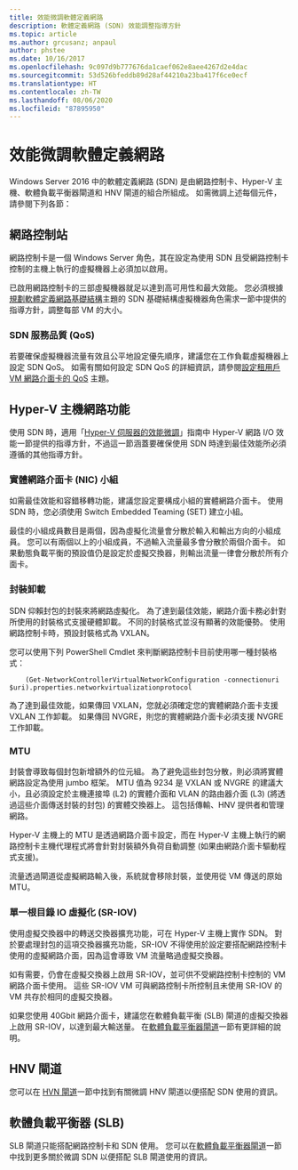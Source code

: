 ```yaml
---
title: 效能微調軟體定義網路
description: 軟體定義網路 (SDN) 效能調整指導方針
ms.topic: article
ms.author: grcusanz; anpaul
author: phstee
ms.date: 10/16/2017
ms.openlocfilehash: 9c097d9b777676da1caef062e8aee4267d2e4dac
ms.sourcegitcommit: 53d526bfeddb89d28af44210a23ba417f6ce0ecf
ms.translationtype: HT
ms.contentlocale: zh-TW
ms.lasthandoff: 08/06/2020
ms.locfileid: "87895950"
---
```

# <a name="performance-tuning-software-defined-networks"></a>效能微調軟體定義網路

Windows Server 2016 中的軟體定義網路 (SDN) 是由網路控制卡、Hyper-V 主機、軟體負載平衡器閘道和 HNV 閘道的組合所組成。  如需微調上述每個元件，請參閱下列各節：

## <a name="network-controller"></a>網路控制站

網路控制卡是一個 Windows Server 角色，其在設定為使用 SDN 且受網路控制卡控制的主機上執行的虛擬機器上必須加以啟用。

已啟用網路控制卡的三部虛擬機器就足以達到高可用性和最大效能。  您必須根據[規劃軟體定義網路基礎結構](../../../../networking/sdn/plan/Plan-a-Software-Defined-Network-Infrastructure.md)主題的 SDN 基礎結構虛擬機器角色需求一節中提供的指導方針，調整每部 VM 的大小。

### <a name="sdn-quality-of-service-qos"></a>SDN 服務品質 (QoS)

若要確保虛擬機器流量有效且公平地設定優先順序，建議您在工作負載虛擬機器上設定 SDN QoS。  如需有關如何設定 SDN QoS 的詳細資訊，請參閱[設定租用戶 VM 網路介面卡的 QoS](../../../../networking/sdn/manage/Configure-QoS-for-Tenant-VM-Network-Adapter.md) 主題。

## <a name="hyper-v-host-networking"></a>Hyper-V 主機網路功能

使用 SDN 時，適用「[Hyper-V 伺服器的效能微調](../../role/remote-desktop/session-hosts.md)」指南中 Hyper-V 網路 I/O 效能一節提供的指導方針，不過這一節涵蓋要確保使用 SDN 時達到最佳效能所必須遵循的其他指導方針。

### <a name="physical-network-adapter-nic-teaming"></a>實體網路介面卡 (NIC) 小組

如需最佳效能和容錯移轉功能，建議您設定要構成小組的實體網路介面卡。  使用 SDN 時，您必須使用 Switch Embedded Teaming (SET) 建立小組。

最佳的小組成員數目是兩個，因為虛擬化流量會分散於輸入和輸出方向的小組成員。  您可以有兩個以上的小組成員，不過輸入流量最多會分散於兩個介面卡。  如果動態負載平衡的預設值仍是設定於虛擬交換器，則輸出流量一律會分散於所有介面卡。


### <a name="encapsulation-offloads"></a>封裝卸載

SDN 仰賴封包的封裝來將網路虛擬化。  為了達到最佳效能，網路介面卡務必針對所使用的封裝格式支援硬體卸載。  不同的封裝格式並沒有顯著的效能優勢。  使用網路控制卡時，預設封裝格式為 VXLAN。

您可以使用下列 PowerShell Cmdlet 來判斷網路控制卡目前使用哪一種封裝格式：

``` syntax
    (Get-NetworkControllerVirtualNetworkConfiguration -connectionuri $uri).properties.networkvirtualizationprotocol
```

為了達到最佳效能，如果傳回 VXLAN，您就必須確定您的實體網路介面卡支援 VXLAN 工作卸載。  如果傳回 NVGRE，則您的實體網路介面卡必須支援 NVGRE 工作卸載。

### <a name="mtu"></a>MTU

封裝會導致每個封包新增額外的位元組。  為了避免這些封包分散，則必須將實體網路設定為使用 jumbo 框架。  MTU 值為 9234 是 VXLAN 或 NVGRE 的建議大小，且必須設定於主機連接埠 (L2) 的實體介面和 VLAN 的路由器介面 (L3) (將透過這些介面傳送封裝的封包) 的實體交換器上。  這包括傳輸、HNV 提供者和管理網路。

Hyper-V 主機上的 MTU 是透過網路介面卡設定，而在 Hyper-V 主機上執行的網路控制卡主機代理程式將會針對封裝額外負荷自動調整 (如果由網路介面卡驅動程式支援)。

流量透過閘道從虛擬網路輸入後，系統就會移除封裝，並使用從 VM 傳送的原始 MTU。

### <a name="single-root-io-virtualization-sr-iov"></a>單一根目錄 IO 虛擬化 (SR-IOV)

使用虛擬交換器中的轉送交換器擴充功能，可在 Hyper-V 主機上實作 SDN。  對於要處理封包的這項交換器擴充功能，SR-IOV 不得使用於設定要搭配網路控制卡使用的虛擬網路介面，因為這會導致 VM 流量略過虛擬交換器。

如有需要，仍會在虛擬交換器上啟用 SR-IOV，並可供不受網路控制卡控制的 VM 網路介面卡使用。  這些 SR-IOV VM 可與網路控制卡所控制且未使用 SR-IOV 的 VM 共存於相同的虛擬交換器。

如果您使用 40Gbit 網路介面卡，建議您在軟體負載平衡 (SLB) 閘道的虛擬交換器上啟用 SR-IOV，以達到最大輸送量。  在[軟體負載平衡器閘道](slb-gateway-performance.md)一節有更詳細的說明。

## <a name="hnv-gateways"></a>HNV 閘道

您可以在 [HVN 閘道](hnv-gateway-performance.md)一節中找到有關微調 HNV 閘道以便搭配 SDN 使用的資訊。

## <a name="software-load-balancer-slb"></a>軟體負載平衡器 (SLB)

SLB 閘道只能搭配網路控制卡和 SDN 使用。  您可以在[軟體負載平衡器閘道](slb-gateway-performance.md)一節中找到更多關於微調 SDN 以便搭配 SLB 閘道使用的資訊。
